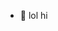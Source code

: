 - 👋 lol hi


<!---
heroikek/heroikek is a ✨ special ✨ repository because its `README.md` (this file) appears on your GitHub profile.
You can click the Preview link to take a look at your changes.
--->
